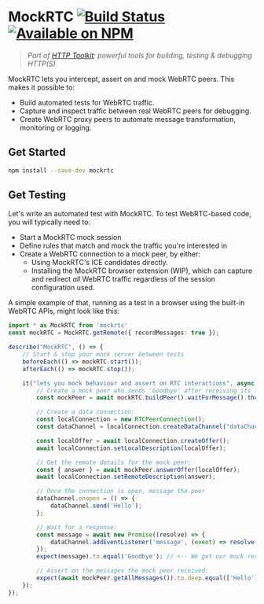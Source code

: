 # MockRTC [![Build Status](https://github.com/httptoolkit/mockrtc/workflows/CI/badge.svg)](https://github.com/httptoolkit/mockrtc/actions) [![Available on NPM](https://img.shields.io/npm/v/mockrtc.svg)](https://npmjs.com/package/mockrtc)

> _Part of [HTTP Toolkit](https://httptoolkit.tech): powerful tools for building, testing & debugging HTTP(S)_

MockRTC lets you intercept, assert on and mock WebRTC peers. This makes it possible to:

* Build automated tests for WebRTC traffic.
* Capture and inspect traffic between real WebRTC peers for debugging.
* Create WebRTC proxy peers to automate message transformation, monitoring or logging.

## Get Started

```bash
npm install --save-dev mockrtc
```

## Get Testing

Let's write an automated test with MockRTC. To test WebRTC-based code, you will typically need to:

* Start a MockRTC mock session
* Define rules that match and mock the traffic you're interested in
* Create a WebRTC connection to a mock peer, by either:
    * Using MockRTC's ICE candidates directly.
    * Installing the MockRTC browser extension (WIP), which can capture and redirect _all_ WebRTC traffic regardless of the session configuration used.

A simple example of that, running as a test in a browser using the built-in WebRTC APIs, might look like this:

```typescript
import * as MockRTC from 'mockrtc'
const mockRTC = MockRTC.getRemote({ recordMessages: true });

describe("MockRTC", () => {
    // Start & stop your mock server between tests
    beforeEach(() => mockRTC.start());
    afterEach(() => mockRTC.stop());

    it("lets you mock behaviour and assert on RTC interactions", async () => {
        // Create a mock peer who sends 'Goodbye' after receiving its first message.
        const mockPeer = await mockRTC.buildPeer().waitForMessage().thenSend('Goodbye');

        // Create a data connection:
        const localConnection = new RTCPeerConnection();
        const dataChannel = localConnection.createDataChannel("dataChannel");

        const localOffer = await localConnection.createOffer();
        await localConnection.setLocalDescription(localOffer);

        // Get the remote details for the mock peer:
        const { answer } = await mockPeer.answerOffer(localOffer);
        await localConnection.setRemoteDescription(answer);

        // Once the connection is open, message the peer
        dataChannel.onopen = () => {
            dataChannel.send('Hello');
        };

        // Wait for a response:
        const message = await new Promise((resolve) => {
            dataChannel.addEventListener('message', (event) => resolve(event.data));
        });
        expect(message).to.equal('Goodbye'); // <-- We get our mock response!

        // Assert on the messages the mock peer received:
        expect(await mockPeer.getAllMessages()).to.deep.equal(['Hello']);
    });
});
```